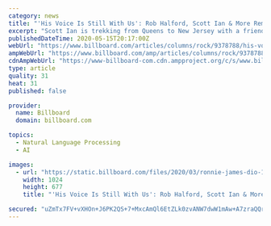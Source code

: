 ```yaml
---
category: news
title: "'His Voice Is Still With Us': Rob Halford, Scott Ian & More Remember Metal Giant Ronnie James Dio"
excerpt: "Scott Ian is trekking from Queens to New Jersey with a friend named Jimmy to see Black Sabbath at the then-named Brendan Byrne Arena. It’s the Mob Rules Tour, and Ronnie James Dio is just two years in with the band following Ozzy Osbourne’s firing."
publishedDateTime: 2020-05-15T20:17:00Z
webUrl: "https://www.billboard.com/articles/columns/rock/9378788/his-voice-is-still-with-us-rob-halford-scott-ian-more-remember-metal-giant-ronnie-james-dio"
ampWebUrl: "https://www.billboard.com/amp/articles/columns/rock/9378788/his-voice-is-still-with-us-rob-halford-scott-ian-more-remember-metal-giant-ronnie-james-dio"
cdnAmpWebUrl: "https://www-billboard-com.cdn.ampproject.org/c/s/www.billboard.com/amp/articles/columns/rock/9378788/his-voice-is-still-with-us-rob-halford-scott-ian-more-remember-metal-giant-ronnie-james-dio"
type: article
quality: 31
heat: 31
published: false

provider:
  name: Billboard
  domain: billboard.com

topics:
  - Natural Language Processing
  - AI

images:
  - url: "https://static.billboard.com/files/2020/03/ronnie-james-dio-1987-u-billboard-1548-1585251488-1024x677.jpg"
    width: 1024
    height: 677
    title: "'His Voice Is Still With Us': Rob Halford, Scott Ian & More Remember Metal Giant Ronnie James Dio"

secured: "uZmTx7FV+vXHOn+J6PK2QS+7+MxcAmQl6EtZLk0zvANW7dwW1mAw+A7zraQQrnIOt5CMzF7ced3aZ9LvcZ0f7ZbjmVltYnQMViNx27a8XaHyY1aHBxdHjxuCLAW2PCMHnIeS+5O7AHhVUEvqXGz0poQ9dKyG+kFv0gCHP/H+ondaVEX22SeRMd1LTbgYYKC1jY/oG+4IPISfXIJY2CLfUcfU36Ip+mqHGeVv1ARhANOvwlATIjXRuxKUjgR6DX4zBs8vU4kuen5SaRuoBjNSL90OkJL2Xf8R8Cmu2lGRYEECQtv0e+USUa8QLxlbQDJAxczNe6Lf0107R4X7j6JEewNaUNVz1a5dqO3EhL+wqqVU33u2LxXMWari6BPstxuhGZb0Qv53oOVjX3zgmtCfhvPtiM2//62GaNES5kegd58cwNLg+gr+P5hiaY+LpmHM7/zNn6+naPb5iSxoCgtbBGBbzGYR9PLKekoHT4zFLdY=;OJti5IzTp0XJI6eEUNSHBw=="
---
```


